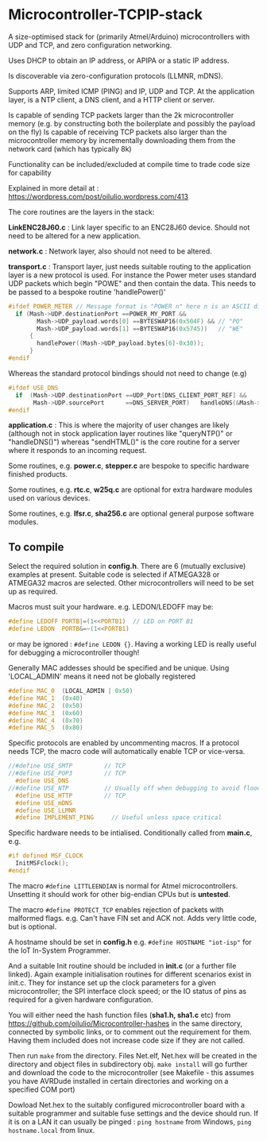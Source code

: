 # Microcontroller-TCPIP-stack
A size-optimised stack for (primarily Atmel/Arduino) microcontrollers with UDP and TCP, and zero configuration networking.

Uses DHCP to obtain an IP address, or APIPA or a static IP address.

Is discoverable via zero-configuration protocols (LLMNR, mDNS).  

Supports ARP, limited ICMP (PING) and IP, UDP and TCP.  At the application layer, is a NTP client, a DNS client, and a HTTP client or server. 

Is capable of sending TCP packets larger than the 2k microcontroller memory (e.g. by constructing both the boilerplate and possibly the payload on the fly)
Is capable of receiving TCP packets also larger than the microcontroller memory by incrementally downloading them from the network card (which has typically 8k)

Functionality can be included/excluded at compile time to trade code size for capability

Explained in more detail at : https://wordpress.com/post/oilulio.wordpress.com/413

The core routines are the layers in the stack:

**LinkENC28J60.c** : Link layer specific to an ENC28J60 device.  Should not need to be altered for a new application.

**network.c**      : Network layer, also should not need to be altered.

**transport.c**    : Transport layer, just needs suitable routing to the application layer is a new protocol is used.  For instance the Power meter uses standard UDP packets which begin "POWE" and then contain the data.  This needs to be passed to a bespoke routine 'handlePower()'

```c
#ifdef POWER_METER // Message format is "POWER n" here n is an ASCII digit 0,1,2 etc
  if (Mash->UDP.destinationPort ==POWER_MY_PORT && 
	    Mash->UDP_payload.words[0] ==BYTESWAP16(0x504F) && // "PO"
	    Mash->UDP_payload.words[1] ==BYTESWAP16(0x5745))   // "WE" 
      {
        handlePower((Mash->UDP_payload.bytes[6]-0x30));  
      }
#endif
```
Whereas the standard protocol bindings should not need to change (e.g)
```c
#ifdef USE_DNS
  if  (Mash->UDP.destinationPort ==UDP_Port[DNS_CLIENT_PORT_REF] &&
       Mash->UDP.sourcePort      ==DNS_SERVER_PORT)   handleDNS(&Mash->DNS);  
#endif
```

**application.c** : This is where the majority of user changes are likely (although not in stock application layer routines like "queryNTP()" or "handleDNS()") whereas "sendHTML()" is the core routine for a server where it responds to an incoming request.

Some routines, e.g. **power.c**, **stepper.c** are bespoke to specific hardware finished products.

Some routines, e.g. **rtc.c**, **w25q.c** are optional for extra hardware modules used on various devices. 

Some routines, e.g. **lfsr.c**, **sha256.c** are optional general purpose software modules.

## To compile
Select the required solution in **config.h**.  There are 6 (mutually exclusive) examples at present.  Suitable code is selected if ATMEGA328 or ATMEGA32 macros are selected.
Other microcontrollers will need to be set up as required.

Macros must suit your hardware.  e.g. LEDON/LEDOFF may be:

```c
#define LEDOFF PORTB|=(1<<PORTB1)  // LED on PORT B1
#define LEDON  PORTB&=~(1<<PORTB1)
```
or may be ignored : `#define LEDON {}`.  Having a working LED is really useful for debugging a microcontroller though!

Generally MAC addesses should be specified and be unique.  Using 'LOCAL_ADMIN' means it need not be globally registered

```c
#define MAC_0  (LOCAL_ADMIN | 0x50)
#define MAC_1  (0x40)
#define MAC_2  (0x50)
#define MAC_3  (0x60)
#define MAC_4  (0x70)
#define MAC_5  (0x80)
```
Specific protocols are enabled by uncommenting macros.  If a protocol needs TCP, the macro code will automatically enable TCP or vice-versa.
```c
//#define USE_SMTP         // TCP 
//#define USE_POP3         // TCP
  #define USE_DNS          
//#define USE_NTP          // Usually off when debugging to avoid flooding
  #define USE_HTTP         // TCP
  #define USE_mDNS        
  #define USE_LLMNR         
  #define IMPLEMENT_PING     // Useful unless space critical
```
Specific hardware needs to be intialised.  Conditionally called from **main.c**, e.g.

```c
#if defined MSF_CLOCK
  InitMSFclock();
#endif
```

The macro `#define LITTLEENDIAN` is normal for Atmel microcontrollers.  Unsetting it should work for other big-endian CPUs but is **untested**.

The macro `#define PROTECT_TCP` enables rejection of packets with malformed flags.  e.g. Can't have FIN set and ACK not.  Adds very little code, but is optional.

A hostname should be set in **config.h** e.g. `#define HOSTNAME "iot-isp"` for the IoT In-System Programmer.

And a suitable Init routine should be included in **init.c** (or a further file linked).   Again example initialisation routines for different scenarios exist in init.c.  They for instance set up the clock parameters for a given microcontroller; the SPI interface clock speed; or the IO status of pins as required for a given hardware configuration.

You will either need the hash function files (**sha1.h, sha1.c** etc) from https://github.com/oilulio/Microcontroller-hashes in the same directory, connected by symbolic links, or to comment out the requirement for them.  Having them included does not increase code size if they are not called.

Then run `make` from the directory.  Files Net.elf, Net.hex will be created in the directory and object files in subdirectory obj.  `make install` will go further and download the code to the microcontroller (see Makefile - this assumes you have AVRDude installed in certain directories and working on a specified COM port)

Dowload Net.hex to the suitably configured microcontroller board with a suitable programmer and suitable fuse settings and the device should run.  If it is on a LAN it can usually be pinged : `ping hostname` from Windows, `ping hostname.local` from linux.
